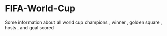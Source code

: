 # FIFA-World-Cup

Some information about all world cup champions  , winner , golden square , hosts , and goal scored 
